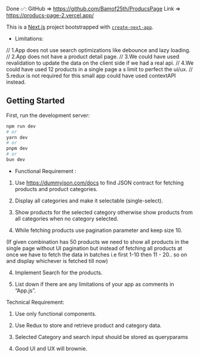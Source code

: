 
Done ✅:  GitHub => https://github.com/Bamof25th/ProducsPage Link => https://producs-page-2.vercel.app/

This is a [Next.js](https://nextjs.org) project bootstrapped with [`create-next-app`](https://nextjs.org/docs/app/api-reference/cli/create-next-app).


 * Limitations:
   
// 1.App does not use search optimizations like debounce and lazy loading.
// 2.App does not have a product detail page.
// 3.We could have used revalidation to update the data on the client side if we had a real api.
// 4.We could have used 12 products in a single page a s limit to perfect the ui/ux.
// 5.redux is not required for this small app could  have used contextAPI instead.  


## Getting Started

First, run the development server:

```bash
npm run dev
# or
yarn dev
# or
pnpm dev
# or
bun dev
```

* Functional Requirement :

1. Use https://dummyjson.com/docs to find JSON contract for fetching products and product categories.

2. Display all categories and make it selectable (single-select).

3. Show products for the selected category otherwise show products from all categories when no category selected.

1. While fetching products use pagination parameter and keep size 10.

(If given combination has 50 products we need to show all products in the single page without UI pagination but instead of fetching all products at once we have to fetch the data in batches i.e first 1-10 then 11 - 20.. so on and display whichever is fetched till now)

4. Implement Search for the products.

5. List down if there are any limitations of your app as comments in “App.js”.

Technical Requirement:

1. Use only functional components.

2. Use Redux to store and retrieve product and category data.

3. Selected Category and search input should be stored as queryparams

4. Good UI and UX will brownie.






